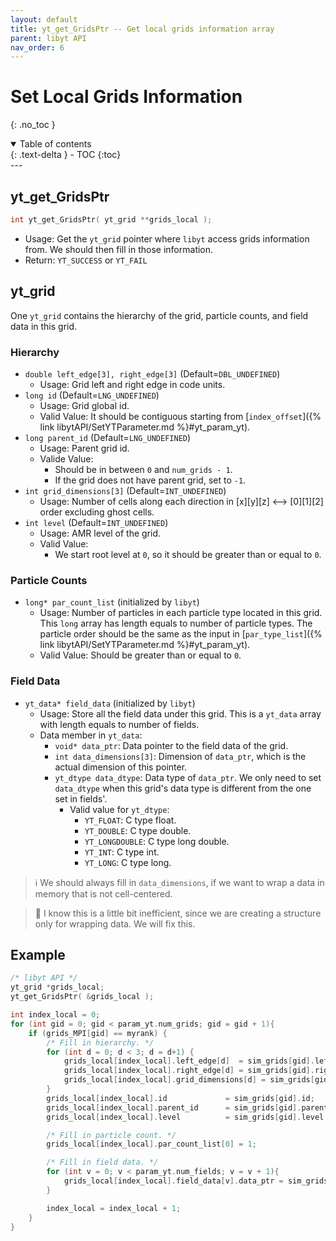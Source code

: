 ```yaml
---
layout: default
title: yt_get_GridsPtr -- Get local grids information array
parent: libyt API
nav_order: 6
---
```

# Set Local Grids Information
{: .no_toc }
<details open markdown="block">
  <summary>
    Table of contents
  </summary>
  {: .text-delta }
- TOC
{:toc}
</details>
---

## yt\_get\_GridsPtr
```cpp
int yt_get_GridsPtr( yt_grid **grids_local );
```
- Usage: Get the `yt_grid` pointer where `libyt` access grids information from. We should then fill in those information.
- Return: `YT_SUCCESS` or `YT_FAIL`

## yt\_grid
One `yt_grid` contains the hierarchy of the grid, particle counts, and field data in this grid.
### Hierarchy
- `double left_edge[3], right_edge[3]` (Default=`DBL_UNDEFINED`)
  - Usage: Grid left and right edge in code units.
- `long id` (Default=`LNG_UNDEFINED`)
  - Usage: Grid global id.
  - Valid Value: It should be contiguous starting from [`index_offset`]({% link libytAPI/SetYTParameter.md %}#yt_param_yt).
- `long parent_id` (Default=`LNG_UNDEFINED`)
  - Usage: Parent grid id.
  - Valide Value:
    - Should be in between `0` and `num_grids - 1`.
    - If the grid does not have parent grid, set to `-1`.
- `int grid_dimensions[3]` (Default=`INT_UNDEFINED`)
  - Usage: Number of cells along each direction in [x][y][z] <--> [0][1][2] order excluding ghost cells.
- `int level` (Default=`INT_UNDEFINED`)
  - Usage: AMR level of the grid.
  - Valid Value:
    - We start root level at `0`, so it should be greater than or equal to `0`.

### Particle Counts
- `long* par_count_list` (initialized by `libyt`)
  - Usage: Number of particles in each particle type located in this grid. This `long` array has length equals to number of particle types. The particle order should be the same as the input in [`par_type_list`]({% link libytAPI/SetYTParameter.md %}#yt_param_yt).
  - Valid Value: Should be greater than or equal to `0`.

### Field Data
- `yt_data* field_data` (initialized by `libyt`)
  - Usage: Store all the field data under this grid. This is a `yt_data` array with length equals to number of fields.
  - Data member in `yt_data`:
    - `void* data_ptr`: Data pointer to the field data of the grid.
    - `int data_dimensions[3]`: Dimension of `data_ptr`, which is the actual dimension of this pointer.
    - `yt_dtype data_dtype`: Data type of `data_ptr`. We only need to set `data_dtype` when this grid's data type is different from the one set in fields'.
      - Valid value for `yt_dtype`:
        - `YT_FLOAT`: C type float.
        - `YT_DOUBLE`: C type double.
        - `YT_LONGDOUBLE`: C type long double.
        - `YT_INT`: C type int.
        - `YT_LONG`: C type long.

> :information_source: We should always fill in `data_dimensions`, if we want to wrap a data in memory that is not cell-centered.

> :lizard: I know this is a little bit inefficient, since we are creating a structure only for wrapping data. We will fix this.

## Example

```cpp
/* libyt API */
yt_grid *grids_local;
yt_get_GridsPtr( &grids_local );

int index_local = 0;
for (int gid = 0; gid < param_yt.num_grids; gid = gid + 1){
    if (grids_MPI[gid] == myrank) {
        /* Fill in hierarchy. */
        for (int d = 0; d < 3; d = d+1) {
            grids_local[index_local].left_edge[d]  = sim_grids[gid].left_edge[d];
            grids_local[index_local].right_edge[d] = sim_grids[gid].right_edge[d];
            grids_local[index_local].grid_dimensions[d] = sim_grids[gid].grid_dimensions[d];
        }
        grids_local[index_local].id             = sim_grids[gid].id;
        grids_local[index_local].parent_id      = sim_grids[gid].parent_id;
        grids_local[index_local].level          = sim_grids[gid].level;

        /* Fill in particle count. */
        grids_local[index_local].par_count_list[0] = 1;

        /* Fill in field data. */
        for (int v = 0; v < param_yt.num_fields; v = v + 1){
            grids_local[index_local].field_data[v].data_ptr = sim_grids[gid].field_data[v].data_ptr;
        }

        index_local = index_local + 1;
    }
}
```
